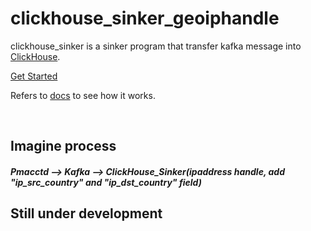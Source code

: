 # clickhouse_sinker_geoiphandle

clickhouse_sinker is a sinker program that transfer kafka message into [ClickHouse](https://clickhouse.yandex/).

[Get Started](https://housepower.github.io/clickhouse_sinker/)

Refers to [docs](https://housepower.github.io/clickhouse_sinker/dev/introduction.html#features) to see how it works.  

<br>

## Imagine process
##### Pmacctd --> Kafka --> ClickHouse_Sinker(ipaddress handle, add "ip_src_country" and "ip_dst_country" field)

## Still under development